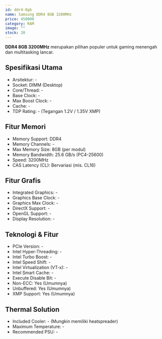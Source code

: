 ```yaml
---
id: ddr4-8gb
name: Samsung DDR4 8GB 3200MHz
price: 450000
category: RAM
image: ""
stock: 20
---
```


**DDR4 8GB 3200MHz** merupakan pilihan populer untuk gaming menengah dan multitasking lancar.

## Spesifikasi Utama

- Arsitektur: -
- Socket: DIMM (Desktop)
- Core/Thread: -
- Base Clock: -
- Max Boost Clock: -
- Cache: -
- TDP Rating: - (Tegangan 1.2V / 1.35V XMP)

## Fitur Memori

- Memory Support: DDR4
- Memory Channels: -
- Max Memory Size: 8GB (per modul)
- Memory Bandwidth: 25.6 GB/s (PC4-25600)
- Speed: 3200MHz
- CAS Latency (CL): Bervariasi (mis. CL16)

## Fitur Grafis

- Integrated Graphics: -
- Graphics Base Clock: -
- Graphics Max Clock: -
- DirectX Support: -
- OpenGL Support: -
- Display Resolution: -

## Teknologi & Fitur

- PCIe Version: -
- Intel Hyper-Threading: -
- Intel Turbo Boost: -
- Intel Speed Shift: -
- Intel Virtualization (VT-x): -
- Intel Smart Cache: -
- Execute Disable Bit: -
- Non-ECC: Yes (Umumnya)
- Unbuffered: Yes (Umumnya)
- XMP Support: Yes (Umumnya)

## Thermal Solution

- Included Cooler: - (Mungkin memiliki heatspreader)
- Maximum Temperature: -
- Recommended PSU: -
